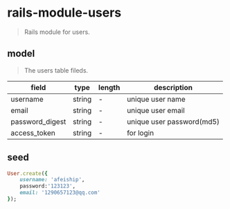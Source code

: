 # rails-module-users
> Rails module for users.


## model
> The users table fileds.

| field           | type   | length | description               |
| --------------- | ------ | ------ | ------------------------- |
| username        | string | -      | unique user name          |
| email           | string | -      | unique user email         |
| password_digest | string | -      | unique user password(md5) |
| access_token    | string | -      | for login                 |

## seed
```rb
User.create({
    username: 'afeiship',
    password:'123123',
    email: '1290657123@qq.com'
});
```